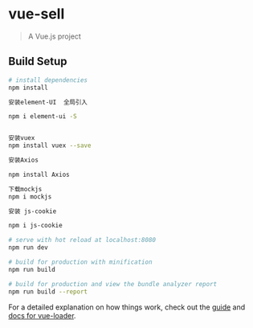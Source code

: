 # vue-sell

> A Vue.js project

## Build Setup

``` bash
# install dependencies
npm install

安装element-UI  全局引入

npm i element-ui -S


安装vuex
npm install vuex --save

安装Axios

npm install Axios

下载mockjs
npm i mockjs

安装 js-cookie

npm i js-cookie

# serve with hot reload at localhost:8080
npm run dev

# build for production with minification
npm run build

# build for production and view the bundle analyzer report
npm run build --report
```

For a detailed explanation on how things work, check out the [guide](http://vuejs-templates.github.io/webpack/) and [docs for vue-loader](http://vuejs.github.io/vue-loader).
